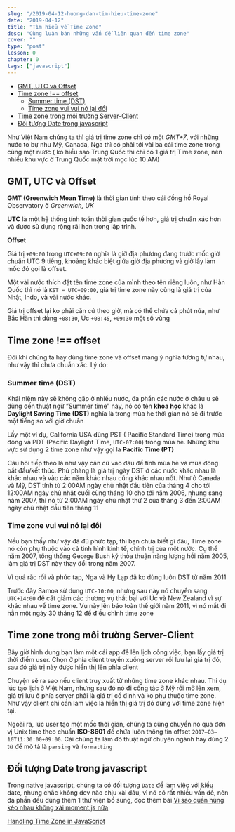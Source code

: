 ```yaml
---
slug: "/2019-04-12-huong-dan-tim-hieu-time-zone"
date: "2019-04-12"
title: "Tìm hiểu về Time Zone"
desc: "Cùng luận bàn những vấn đề liên quan đến time zone"
cover: ""
type: "post"
lesson: 0
chapter: 0
tags: ["javascript"]
---
```


<!-- TOC -->

- [GMT, UTC và Offset](#gmt-utc-v%C3%A0-offset)
- [Time zone !== offset](#time-zone--offset)
  - [Summer time (DST)](#summer-time-dst)
  - [Time zone vui vui nó lại đổi](#time-zone-vui-vui-n%C3%B3-l%E1%BA%A1i-%C4%91%E1%BB%95i)
- [Time zone trong môi trường Server-Client](#time-zone-trong-m%C3%B4i-tr%C6%B0%E1%BB%9Dng-server-client)
- [Đối tượng Date trong javascript](#%C4%91%E1%BB%91i-t%C6%B0%E1%BB%A3ng-date-trong-javascript)

<!-- /TOC -->

Như Việt Nam chúng ta thì giá trị time zone chỉ có một *GMT+7*, với những nước to bự như Mỹ, Canada, Nga thì có phải tới vài ba cái time zone trong cùng một nước ( ko hiểu sao Trung Quốc thì chỉ có 1 giá trị Time zone, nên nhiều khu vực ở Trung Quốc mặt trời mọc lúc 10 AM) 

## GMT, UTC và Offset

**GMT (Greenwich Mean Time)** là thời gian tính theo cái đồng hồ Royal Observatory ở *Greenwich, UK*

**UTC** là một hệ thống tính toán thời gian quốc tế hơn, giá trị chuẩn xác hơn và được sử dụng rộng rãi hơn trong lập trình.

**Offset** 

Giá trị `+09:00` trong `UTC+09:00` nghĩa là giờ địa phương đang trước mốc giờ chuẩn UTC 9 tiếng, khoảng khác biệt giữa giờ địa phương và giờ lấy làm mốc đó gọi là offset.

Một vài nước thích đặt tên time zone của mình theo tên riêng luôn, như Hàn Quốc thì nó là `KST = UTC+09:00`, giá trị time zone này cũng là giá trị của Nhật, Indo, và vài nước khác.

Giá trị offset lại ko phải căn cứ theo giờ, mà có thể chứa cả phút nữa, như Bắc Hàn thì dùng `+08:30`, Úc `+08:45`, `+09:30` một số vùng

## Time zone !== offset

Đôi khi chúng ta hay dùng time zone và offset mang ý nghĩa tương tự nhau, như vậy thì chưa chuẩn xác. Lý do:

### Summer time (DST)

Khái niệm này sẽ không gặp ở nhiều nước, đa phần các nước ở châu  u sẽ dùng đến thuật ngữ “Summer time” này, nó có tên **khoa học** khác là **Daylight Saving Time (DST)** nghĩa là trong mùa hè thời gian nó sẽ đi trước một tiếng so với giờ chuẩn

Lấy một ví dụ, California USA dùng PST ( Pacific Standard Time) trong mùa đông và PDT (Pacific Daylight Time, `UTC-07:00`) trong mùa hè. Những khu vực sử dụng 2 time zone như vậy gọi là **Pacific Time (PT)**

Câu hỏi tiếp theo là như vậy căn cứ vào đâu để tính mùa hè và mùa đông bắt đầu/kết thúc. Phủ phàng là giá trị ngày DST ở các nước khác nhau là khác nhau và vào các năm khác nhau cũng khác nhau nốt. Như ở Canada và Mỹ, DST tính từ 2:00AM ngày chủ nhật đầu tiên của tháng 4 cho tới 12:00AM ngày chủ nhật cuối cùng tháng 10 cho tới năm 2006, nhưng sang năm 2007, thì nó từ 2:00AM ngày chủ nhật thứ 2 của tháng 3 đến 2:00AM ngày chủ nhật đầu tiên tháng 11

### Time zone vui vui nó lại đổi

Nếu bạn thấy như vậy đã đủ phức tạp, thì bạn chưa biết gì đâu, Time zone nó còn phụ thuộc vào cả tình hình kinh tế, chính trị của một nước. Cụ thể năm 2007, tổng thống George Bush ký thỏa thuận năng lượng hồi năm 2005, làm giá trị DST này thay đổi trong năm 2007.

Vì quá rắc rối và phức tạp, Nga và Hy Lạp đã ko dùng luôn DST từ năm 2011

Trước đây Samoa sử dụng `UTC-10:00`, nhưng sau này nó chuyển sang `UTC+14:00` để cắt giảm các thương vụ thất bại với Úc và New Zealand vì sự khác nhau về time zone. Vụ này lên báo toàn thế giới năm 2011, vì nó mất đi hẳn một ngày 30 tháng 12 để điều chỉnh time zone

## Time zone trong môi trường Server-Client

Bây giờ hình dung bạn làm một cái app để lên lịch công việc, bạn lấy giá trị thời điểm user. Chọn ở phía client truyền xuống server rồi lưu lại giá trị đó, sau đó giá trị này được hiển thị lên phía client

Chuyện sẽ ra sao nếu client truy xuất từ những time zone khác nhau. Thí dụ lúc tạo lịch ở Việt Nam, nhưng sau đó nó đi công tác ở Mỹ rồi mở lên xem, giá trị lưu ở phía server phải là giá trị cố định và ko phụ thuộc time zone. Như vậy client chỉ cần làm việc là hiển thị giá trị đó đúng với time zone hiện tại.

Ngoài ra, lúc user tạo một mốc thời gian, chúng ta cũng chuyển nó qua đơn vị Unix time theo chuẩn **ISO-8601** để chứa luôn thông tin offset `2017–03–10T11:30:00+09:00`. Cái chúng ta làm đó thuật ngữ chuyên ngành hay dùng 2 từ để mô tả là `parsing` và `formatting`

## Đối tượng Date trong javascript

Trong native javascript, chúng ta có đối tượng `Date` để làm việc với kiểu date, nhưng chắc không dev nào chịu xài đâu, vì nó có rất nhiều vấn đề, nên đa phần đều dùng thêm 1 thư viện bổ sung, đọc thêm bài [Vì sao quần hùng kéo nhau không xài moment.js nữa](https://luubinhan.github.io/blog/2019-03-17-vi-sao-ban-ko-nen-xai-moment-js)



<a target="_blank" rel="noopener noreferrer" href="https://medium.com/@toastui/handling-time-zone-in-javascript-547e67aa842d">Handling Time Zone in JavaScript
</a>
